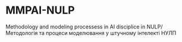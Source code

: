 # MMPAI-NULP
Methodology and modeling processess in AI disciplice in NULP/ Методологія та процеси моделювання у штучному інтелекті НУЛП
